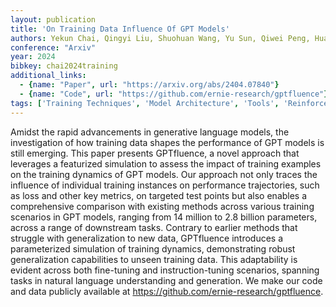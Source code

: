 ```yaml
---
layout: publication
title: 'On Training Data Influence Of GPT Models'
authors: Yekun Chai, Qingyi Liu, Shuohuan Wang, Yu Sun, Qiwei Peng, Hua Wu
conference: "Arxiv"
year: 2024
bibkey: chai2024training
additional_links:
  - {name: "Paper", url: "https://arxiv.org/abs/2404.07840"}
  - {name: "Code", url: "https://github.com/ernie-research/gptfluence"}
tags: ['Training Techniques', 'Model Architecture', 'Tools', 'Reinforcement Learning', 'RAG', 'Merging', 'GPT', 'Pretraining Methods', 'Fine-Tuning', 'Has Code', 'Applications']
---
```

Amidst the rapid advancements in generative language models, the
investigation of how training data shapes the performance of GPT models is
still emerging. This paper presents GPTfluence, a novel approach that leverages
a featurized simulation to assess the impact of training examples on the
training dynamics of GPT models. Our approach not only traces the influence of
individual training instances on performance trajectories, such as loss and
other key metrics, on targeted test points but also enables a comprehensive
comparison with existing methods across various training scenarios in GPT
models, ranging from 14 million to 2.8 billion parameters, across a range of
downstream tasks. Contrary to earlier methods that struggle with generalization
to new data, GPTfluence introduces a parameterized simulation of training
dynamics, demonstrating robust generalization capabilities to unseen training
data. This adaptability is evident across both fine-tuning and
instruction-tuning scenarios, spanning tasks in natural language understanding
and generation. We make our code and data publicly available at
https://github.com/ernie-research/gptfluence.
